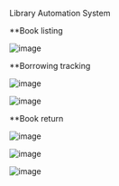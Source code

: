 Library Automation System


**Book listing


![image](https://github.com/user-attachments/assets/10d92841-7d2a-4673-b117-b18c62d45b24)


**Borrowing tracking


![image](https://github.com/user-attachments/assets/17a3d30c-6483-473a-8954-1181e8e87b66)



![image](https://github.com/user-attachments/assets/b2a34209-14c7-4486-a800-442ae31c10d9)


**Book return


![image](https://github.com/user-attachments/assets/e274f215-3ec6-49df-9f85-5ebf178106b5)



![image](https://github.com/user-attachments/assets/2f0bf27e-ca40-4984-95d2-f8c342494d84)



![image](https://github.com/user-attachments/assets/9c1c60b4-615b-4f45-84d2-ff8d1aed378b)
